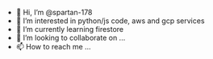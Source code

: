 - 👋 Hi, I’m @spartan-178
- 👀 I’m interested in python/js code, aws and gcp services
- 🌱 I’m currently learning firestore
- 💞️ I’m looking to collaborate on ...
- 📫 How to reach me ...

<!---
spartan-178/spartan-178 is a ✨ special ✨ repository because its `README.md` (this file) appears on your GitHub profile.
You can click the Preview link to take a look at your changes.
--->
